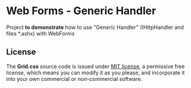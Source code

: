 # Web Forms - Generic Handler
Project **to demonstrate** how to use "Generic Handler" (IHttpHandler and files *.ashx) with WebForms

## License
The **Grid.css** source code is issued under [MIT license][MIT], a permissive free license, which means you can modify it as you please, and incorporate it into your own commercial or non-commercial software.

[MIT]: <http://opensource.org/licenses/MIT>
